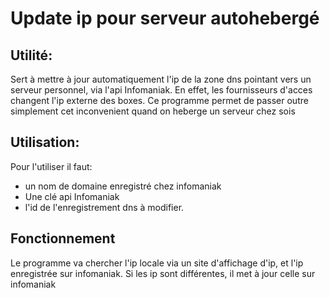 # Update ip pour serveur autohebergé

## Utilité:

Sert à mettre à jour automatiquement l'ip de la zone dns pointant vers un serveur personnel, via l'api Infomaniak. En effet,
les fournisseurs d'acces changent l'ip externe des boxes. Ce programme permet de passer outre simplement cet inconvenient quand on
heberge un serveur chez sois

## Utilisation:

Pour l'utiliser il faut: 

- un nom de domaine enregistré chez infomaniak
- Une clé api Infomaniak
- l'id de l'enregistrement dns à modifier.

## Fonctionnement

Le programme va chercher l'ip locale via un site d'affichage d'ip, et l'ip enregistrée sur infomaniak. Si les ip sont 
différentes, il met à jour celle sur infomaniak